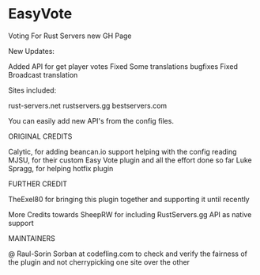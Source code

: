 # EasyVote
Voting For Rust Servers new GH Page

New Updates:

Added API for get player votes
Fixed Some translations bugfixes
Fixed Broadcast translation


Sites included:

rust-servers.net
rustservers.gg
bestservers.com

You can easily add new API's from the config files.


ORIGINAL CREDITS

Calytic, for adding beancan.io support helping with the config reading
MJSU, for their custom Easy Vote plugin and all the effort done so far
Luke Spragg, for helping hotfix plugin



FURTHER CREDIT

TheExel80 for bringing this plugin together and supporting it until recently 



More Credits towards SheepRW for including RustServers.gg API as native support



MAINTAINERS

@ Raul-Sorin Sorban at codefling.com to check and verify the fairness of the plugin and not cherrypicking one site over the other
